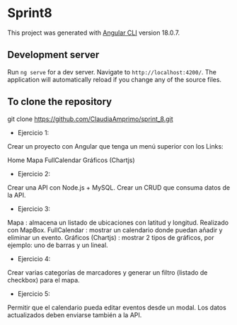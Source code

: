 # Sprint8

This project was generated with [Angular CLI](https://github.com/angular/angular-cli) version 18.0.7.

## Development server

Run `ng serve` for a dev server. Navigate to `http://localhost:4200/`. The application will automatically reload if you change any of the source files.

## To clone the repository

git clone https://github.com/ClaudiaAmprimo/sprint_8.git

- Ejercicio 1:

Crear un proyecto con Angular que tenga un menú superior con los Links:

Home
Mapa
FullCalendar
Gráficos (Chartjs)

- Ejercicio 2:

Crear una API con Node.js +  MySQL. Crear un CRUD que consuma datos de la API.

- Ejercicio 3:

Mapa : almacena un listado de ubicaciones con latitud y longitud. Realizado con MapBox.
FullCalendar : mostrar un calendario donde puedan añadir y eliminar un evento.
Gráficos (Chartjs) : mostrar 2 tipos de gráficos, por ejemplo: uno de barras y un lineal.

- Ejercicio 4:

Crear varias categorías de marcadores y generar un filtro (listado de checkbox) para el mapa.

- Ejercicio 5:

Permitir que el calendario pueda editar eventos desde un modal. Los datos actualizados deben enviarse también a la API.
